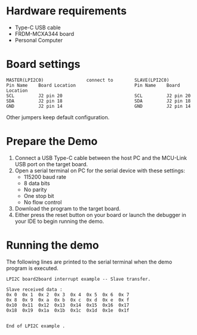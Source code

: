 Hardware requirements
=====================
- Type-C USB cable
- FRDM-MCXA344 board
- Personal Computer

Board settings
==============

~~~~~~~~~~~~~~~~~~~~~~~~~~~~~~~~~~~~~~~~~~~~~~~~~~~~~~~~~~~~~~~~~~~~~~~~~~
MASTER(LPI2C0)                connect to        SLAVE(LPI2C0)
Pin Name    Board Location                      Pin Name    Board Location
SCL         J2 pin 20                           SCL         J2 pin 20
SDA         J2 pin 18                           SDA         J2 pin 18
GND         J2 pin 14                           GND         J2 pin 14
~~~~~~~~~~~~~~~~~~~~~~~~~~~~~~~~~~~~~~~~~~~~~~~~~~~~~~~~~~~~~~~~~~~~~~~~~~

Other jumpers keep default configuration.

Prepare the Demo
================
1. Connect a USB Type-C cable between the host PC and the MCU-Link USB port on the target board.
2. Open a serial terminal on PC for the serial device with these settings:
    - 115200 baud rate
    - 8 data bits
    - No parity
    - One stop bit
    - No flow control
3. Download the program to the target board.
4. Either press the reset button on your board or launch the debugger in your IDE to begin running
   the demo.

Running the demo
================
The following lines are printed to the serial terminal when the demo program is executed.
~~~~~~~~~~~~~~~~~~~~~~~~~~~~~~~~~~~~~~~~
LPI2C board2board interrupt example -- Slave transfer.

Slave received data :
0x 0  0x 1  0x 2  0x 3  0x 4  0x 5  0x 6  0x 7
0x 8  0x 9  0x a  0x b  0x c  0x d  0x e  0x f
0x10  0x11  0x12  0x13  0x14  0x15  0x16  0x17
0x18  0x19  0x1a  0x1b  0x1c  0x1d  0x1e  0x1f


End of LPI2C example .
~~~~~~~~~~~~~~~~~~~~~~~~~~~~~~~~~~~~~~~~


